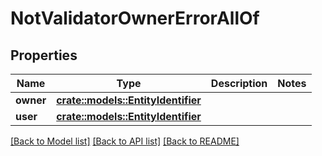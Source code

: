 # NotValidatorOwnerErrorAllOf

## Properties

Name | Type | Description | Notes
------------ | ------------- | ------------- | -------------
**owner** | [**crate::models::EntityIdentifier**](EntityIdentifier.md) |  | 
**user** | [**crate::models::EntityIdentifier**](EntityIdentifier.md) |  | 

[[Back to Model list]](../README.md#documentation-for-models) [[Back to API list]](../README.md#documentation-for-api-endpoints) [[Back to README]](../README.md)


